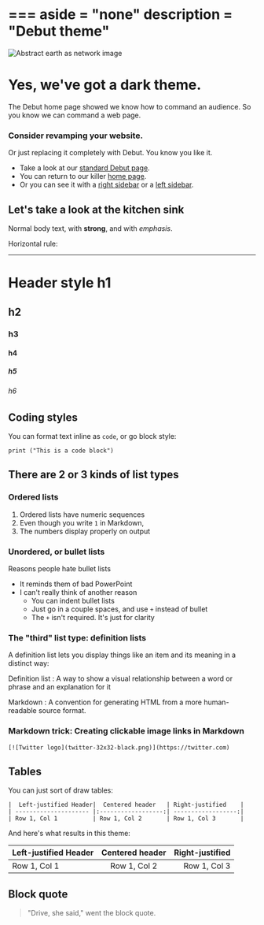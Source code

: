 ===
aside = "none"
description = "Debut theme"
===

![Abstract earth as network image](img-sample-net-earth-640x427.jpg)

# Yes, we've got a dark theme. 

The Debut home page showed we know how to command an audience.
So you know we can command a web page.

### Consider revamping your website.

Or just replacing it completely with Debut. You know you like it.

* Take a look at our [standard Debut page](debut.html).
* You can return to our killer [home page](debut-home.html).
* Or you can see it with a [right sidebar](debut-aside-right.html)
or a [left sidebar](debut-aside-left.html).


## Let's take a look at the kitchen sink

Normal body text, with **strong**, and with *emphasis*.

Horizontal rule:

---

# Header style h1
## h2
### h3
#### h4
##### h5
###### h6

## Coding styles

You can format text inline as `code`, or go block style:

``` 
print ("This is a code block")
```

## There are 2 or 3 kinds of list types

### Ordered lists

1. Ordered lists have numeric sequences
1. Even though you write `1` in Markdown,
1. The numbers display properly on output


### Unordered, or bullet lists

Reasons people hate bullet lists

* It reminds them of bad PowerPoint
* I can't really think of another reason
  + You can indent bullet lists
  + Just go in a couple spaces, and use `+` instead of bullet
  + The `+` isn't required. It's just for clarity

### The "third" list type: definition lists

A definition list lets you display things like an item
and its meaning in a distinct way:

Definition list
: A way to show a visual relationship between a word or phrase
and an explanation for it

Markdown
: A convention for generating HTML from a more human-readable 
source format.

### Markdown trick: Creating clickable image links in Markdown
```
[![Twitter logo](twitter-32x32-black.png)](https://twitter.com)
```


## Tables

You can just sort of draw tables:

```
|  Left-justified Header|  Centered header   | Right-justified    |
| --------------------- |:------------------:| ------------------:|
| Row 1, Col 1          | Row 1, Col 2       | Row 1, Col 3       |

```

And here's what results in this theme:

|  Left-justified Header|  Centered header   | Right-justified    |
| --------------------- |:------------------:| ------------------:|
| Row 1, Col 1          | Row 1, Col 2       | Row 1, Col 3       |

## Block quote

> "Drive, she said," went the block quote.



